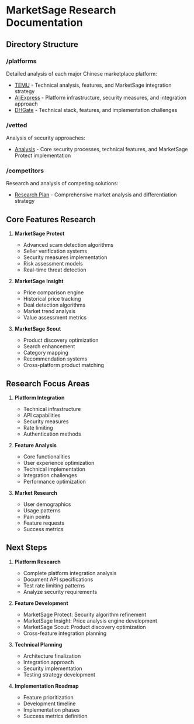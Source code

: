 # MarketSage Research Documentation

## Directory Structure

### /platforms
Detailed analysis of each major Chinese marketplace platform:
- [TEMU](platforms/temu.md) - Technical analysis, features, and MarketSage integration strategy
- [AliExpress](platforms/aliexpress.md) - Platform infrastructure, security measures, and integration approach
- [DHGate](platforms/dhgate.md) - Technical stack, features, and implementation challenges

### /vetted
Analysis of security approaches:
- [Analysis](vetted/analysis.md) - Core security processes, technical features, and MarketSage Protect implementation

### /competitors
Research and analysis of competing solutions:
- [Research Plan](competitors/research_plan.md) - Comprehensive market analysis and differentiation strategy

## Core Features Research

1. **MarketSage Protect**
   - Advanced scam detection algorithms
   - Seller verification systems
   - Security measures implementation
   - Risk assessment models
   - Real-time threat detection

2. **MarketSage Insight**
   - Price comparison engine
   - Historical price tracking
   - Deal detection algorithms
   - Market trend analysis
   - Value assessment metrics

3. **MarketSage Scout**
   - Product discovery optimization
   - Search enhancement
   - Category mapping
   - Recommendation systems
   - Cross-platform product matching

## Research Focus Areas

1. **Platform Integration**
   - Technical infrastructure
   - API capabilities
   - Security measures
   - Rate limiting
   - Authentication methods

2. **Feature Analysis**
   - Core functionalities
   - User experience optimization
   - Technical implementation
   - Integration challenges
   - Performance optimization

3. **Market Research**
   - User demographics
   - Usage patterns
   - Pain points
   - Feature requests
   - Success metrics

## Next Steps

1. **Platform Research**
   - Complete platform integration analysis
   - Document API specifications
   - Test rate limiting patterns
   - Analyze security requirements

2. **Feature Development**
   - MarketSage Protect: Security algorithm refinement
   - MarketSage Insight: Price analysis engine development
   - MarketSage Scout: Product discovery optimization
   - Cross-feature integration planning

3. **Technical Planning**
   - Architecture finalization
   - Integration approach
   - Security implementation
   - Testing strategy development

4. **Implementation Roadmap**
   - Feature prioritization
   - Development timeline
   - Implementation phases
   - Success metrics definition
